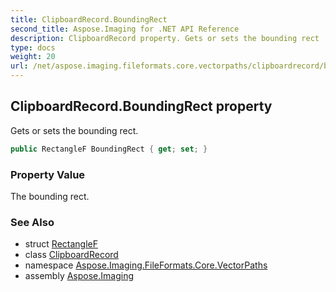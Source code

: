 ```yaml
---
title: ClipboardRecord.BoundingRect
second_title: Aspose.Imaging for .NET API Reference
description: ClipboardRecord property. Gets or sets the bounding rect
type: docs
weight: 20
url: /net/aspose.imaging.fileformats.core.vectorpaths/clipboardrecord/boundingrect/
---
```

## ClipboardRecord.BoundingRect property

Gets or sets the bounding rect.

```csharp
public RectangleF BoundingRect { get; set; }
```

### Property Value

The bounding rect.

### See Also

* struct [RectangleF](../../../aspose.imaging/rectanglef/)
* class [ClipboardRecord](../)
* namespace [Aspose.Imaging.FileFormats.Core.VectorPaths](../../clipboardrecord/)
* assembly [Aspose.Imaging](../../../)


